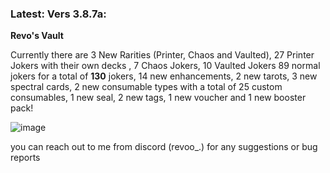 ### Latest: Vers 3.8.7a:

**Revo's Vault**

Currently there are 3 New Rarities (Printer, Chaos and Vaulted), 27 Printer Jokers with their own decks , 7 Chaos Jokers, 10 Vaulted Jokers 89 normal jokers for a total of **130** jokers, 14 new enhancements, 2 new tarots, 3 new spectral cards, 2 new consumable types with a total of 25 custom consumables, 1 new seal, 2 new tags, 1 new voucher and 1 new booster pack!


![image](image.png)


you can reach out to me from discord (revoo_.) for any suggestions or bug reports
